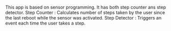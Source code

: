 This app is based on sensor programming. It has both step counter ans step detector.
Step Counter : Calculates number of steps taken by the user since the last reboot while the sensor was activated.
Step Detector : Triggers an event each time the user takes a step.
